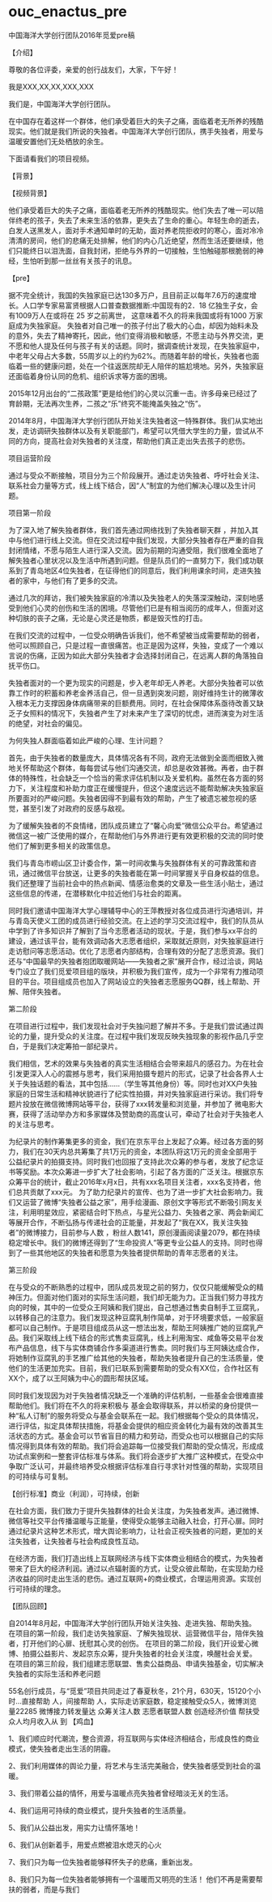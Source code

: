 # ouc_enactus_pre
中国海洋大学创行团队2016年觅爱pre稿


【介绍】

尊敬的各位评委，亲爱的创行战友们，大家，下午好！

我是XXX,XX,XX,XXX,XXX

我们是，中国海洋大学创行团队。

在中国存在着这样一个群体，他们承受着巨大的失子之痛，面临着老无所养的残酷现实。他们就是我们所说的失独者。中国海洋大学创行团队，携手失独者，用爱与温暖安置他们无处栖放的余生。

下面请看我们的项目视频。


【背景】

【视频背景】

他们承受着巨大的失子之痛，面临着老无所养的残酷现实。他们失去了唯一可以陪伴终老的孩子，失去了未来生活的依靠，更失去了生命的重心。年轻生命的逝去，白发人送黑发人，面对手术通知单时的无助，面对养老院拒收时的寒心，面对冷冷清清的房间，他们的悲痛无处排解，他们的内心几近绝望，然而生活还要继续，他们只能终日以泪洗面，自我封闭，拒绝与外界的一切接触，生怕触碰那根脆弱的神经，生怕听到那一丝丝有关孩子的讯息。

【pre】

据不完全统计，我国的失独家庭已达130多万户，且目前正以每年7.6万的速度增长。人口学专家易富贤根据人口普查数据推断:中国现有的2．18 亿独生子女，会有1009万人在或将在 25 岁之前离世， 这意味着不久的将来我国或将有1000 万家庭成为失独家庭。
失独者对自己唯一的孩子付出了极大的心血，却因为始料未及的意外，失去了精神寄托，因此，他们变得消极和敏感，不愿主动与外界交流，更不愿和他人提及任何与孩子有关的话题。同时，据调查统计发现，在失独家庭中，中老年父母占大多数，55周岁以上的约为62%。而随着年龄的增长，失独者也面临着一些的健康问题，处在一个往返医院却无人陪伴的尴尬境地。另外，失独家庭还面临着身份认同的危机、组织诉求等方面的困境。

2015年12月出台的“二孩政策”更是给他们的心灵以沉重一击。许多母亲已经过了育龄期，无法再次生养，二孩之“乐”终究不能掩盖失独之“伤”。

2014年8月，中国海洋大学创行团队开始关注失独者这一特殊群体。我们从实地出发，走访调研失独群体以及有关职能部门，希望可以凭借大学生的力量，尝试从不同的方向，提高社会对失独者的关注度，帮助他们真正走出失去孩子的悲伤。

项目运营阶段

通过与受众不断接触，项目分为三个阶段展开。通过走访失独者、呼吁社会关注、联系社会力量等方式，线上线下结合，因“人”制宜的为他们解决心理以及生计问题。

项目第一阶段

为了深入地了解失独者群体，我们首先通过网络找到了失独者聊天群 ，并加入其中与他们进行线上交流。但在交流过程中我们发现，大部分失独者存在严重的自我封闭情绪，不愿与陌生人进行深入交流。因为前期的沟通受阻，我们很难全面地了解失独者心里状况以及生活中所遇到问题。但是队员们的一直努力下，我们成功联系到了青岛地区4位失独者，在征得他们的同意后，我们利用课余时间，走进失独者的家中，与他们有了更多的交流。

通过几次的拜访，我们被失独家庭的冷清以及失独老人的失落深深触动，深刻地感受到他们心灵的创伤和生活的困境。尽管他们已是有相当阅历的成年人，但面对这种切肤的丧子之痛，无论是心灵还是物质，都是毁灭性的打击。

在我们交流的过程中，一位受众明确告诉我们，他不希望被当成需要帮助的弱者，他可以照顾自己，只是过程一直很痛苦。也正是因为这样，失独，变成了一个难以言说的伤痛，正因为如此大部分失独者才会选择封闭自己，在远离人群的角落独自抚平伤口。

失独者面对的一个更为现实的问题是，步入老年却无人养老。大部分失独者可以依靠工作时的积蓄和养老金养活自己，但一旦遇到突发问题，刚好维持生计的微薄收入根本无力支撑因身体病痛带来的巨额费用。同时，在社会保障体系亟待改善又缺乏子女照料的情况下，失独者产生了对未来产生了深切的忧虑，进而演变为对生活的绝望，对社会的偏见。

为何失独人群面临着如此严峻的心理、生计问题？

首先，由于失独者的数量庞大，具体情况各有不同，政府无法做到全面而细致入微地关怀帮助这个群体，每每尝试与他们沟通交流，却总是收效甚微。再者，由于群体的特殊性，社会缺乏一个恰当的需求评估机制以及关爱机构。虽然在各方面的努力下，关注程度和补助力度正在缓慢提升，但这个速度远远不能帮助解决失独家庭所要面对的严峻问题。失独者因得不到最有效的帮助，产生了被遗忘被忽视的感觉，甚至引发了对政府的反感与敌视。

为了缓解失独者的不良情绪，团队成员建立了“馨心向爱”微信公众平台。希望通过微信这一被广泛使用的媒介，在帮助他们与外界进行更有效更积极的交流的同时使他们了解到更多相关的政策信息。

我们与青岛市崂山区卫计委合作，第一时间收集与失独群体有关的可靠政策和咨讯，通过微信平台放送，让更多的失独者能在第一时间掌握关乎自身权益的信息。我们还整理了当前社会中的热点新闻、情感治愈类的文章及一些生活小贴士，通过这些信息的传递，在潜移默化中拉近他们与社会的距离。

同时我们邀请中国海洋大学心理辅导中心的王萍教授对各位成员进行沟通培训，并与青岛天使义工团的成员进行经验交流。在上述的学习交流过程中，我们的队员从中学到了许多知识并了解到了当今志愿者活动的现状。于是，我们参与xx平台的建设，通过该平台，能有效调动各大志愿者组织，采取就近原则，对失独家庭进行走访慰问等志愿活动。优化了志愿者内部结构，合理有效的分配了志愿资源。我们还与“中国最早的失独者抱团取暖网站——失独者之家”展开合作，经过洽谈，网站专门设立了我们觅爱项目组的版块，并积极为我们宣传，成为一个非常有力推动项目的平台。项目组成员也加入了网站设立的失独者志愿服务QQ群，线上帮助、开解、陪伴失独者。


第二阶段

在项目进行过程中，我们发现社会对于失独问题了解并不多。于是我们尝试通过舆论的力量，提升受众的关注度。在过程中我们发现反映失独现象的影视作品几乎空白，于是我们决定筹拍一部纪录片。

我们相信，艺术的效果与失独者的真实生活相结合会带来超凡的感召力。为在社会引发更深入人心的震撼与思考，我们采用拍摄专题片的形式，记录了社会各界人士关于失独话题的看法，其中包括……（学生等其他身份）等。同时也对XX户失独家庭的日常生活和精神状貌进行了纪实性拍摄，并对失独家庭进行采访。我们将专题片投放在微信微博网站等平台，获得了xxx转发量和浏览量，并参加了  微电影大赛，获得了活动举办方和多家媒体及赞助商的高度认可，牵动了社会对于失独老人的关注与思考。

为纪录片的制作筹集更多的资金，我们在京东平台上发起了众筹。经过各方面的努力，我们在30天内总共筹集了共1万元的资金，本团队将这1万元的资金全部用于公益纪录片的拍摄支持。同时我们也回报了支持此次众筹的参与者，发放了纪念证书等奖励。本次众筹进一步扩大了社会影响，引起了各方面的广泛关注。根据京东众筹平台的统计，截止2016年x月x日，共有xxx名项目关注者，xxx名支持者，他们总共贡献了xxx元。
为了助力纪录片的宣传、也为了进一步扩大社会影响力。我们又运营了微博“失独者公益之家”，用手绘漫画、原创文字等形式不断吸引网友关注，利用明星效应，紧密结合时下热点，与星光公益力、失独者之家、两会新闻汇等展开合作，不断弘扬与传递社会的正能量，并发起了“我在XX，我关注失独者”的微博接力，目前参与人数  ，粉丝人数141，原创漫画阅读量2079，都在持续稳定增长中。我们的微博还得到了“生命投资人”等更专业公益人的支持。同时也得到了一些其他地区的失独者和愿意为失独者提供帮助的青年志愿者的关注。

第三阶段

在与受众的不断熟悉的过程中，团队成员发现之前的努力，仅仅只能缓解受众的精神压力。但面对他们面对的实际生活问题，我们却无能为力。正当我们努力寻找方向的时候，其中的一位受众王阿姨和我们提出，自己想通过售卖自制手工豆腐乳，以转移自己的注意力。我们发现这种豆腐乳制作简单，对于环境要求低，一般家庭都可以自己制作。于是项目组成员从这一想法出发，帮助王阿姨推广她的豆腐乳产品。我们采取线上线下结合的形式售卖豆腐乳，线上利用淘宝、咸鱼等交易平台发布产品信息，线下与实体商铺合作多渠道进行售卖。同时我们与王阿姨达成合作，将她制作豆腐乳的手艺推广给其他的失独者，帮助失独者提升自己的生活质量，使他们的生活更加充实。目前，我们已联系到需要帮助的受众有XX位，合作社区有XX个，成了以王阿姨为中心的圆形帮扶区域。

同时我们发现因为对于失独者情况缺乏一个准确的评估机制，一些基金会很难直接帮助他们。我们将在不久的将来积极与   基金会取得联系，并以桥梁的身份提供一种“私人订制”的服务将受众与基金会联系在一起。我们根据每个受众的具体情况，进行评估，拟定具体帮扶措施，将基金会提供的相应资金转化为最有效的改善其生活状态的方式。基金会可以节省盲目的精力和劳动，而受众也可以根据自己的实际情况得到具体有效的帮助。我们将会追踪每一位接受我们帮助的受众情况，形成成功试点案例和一整套评估标准与体系。我们将会逐步扩大推广这种模式，在受众中争取广泛认可，并最终培养受众根据评估标准自行寻求针对性强的帮助，实现项目的可持续与可复制。

【创行标准】商业（利润），可持续，创新

在社会方面，我们致力于提升失独群体的社会关注度，为失独者发声。通过微博、微信等社交平台传播温暖与正能量，使得受众能够主动融入社会，打开心扉。同时通过纪录片这种艺术形式，增大舆论影响力，让社会正视失独者的问题，更加的关注失独者，让失独者与社会构成良性互动。

在经济方面，我们打造出线上互联网经济与线下实体商业相结合的模式，为失独者带来了巨大的经济利润。通过以点辐射面的方式，让受众彼此帮助，在实现助力经济收益的同时走出生活的悲伤。通过互联网+的商业模式，合理运用资源。实现创行可持续的理念。

【团队回顾】

自2014年8月起，中国海洋大学创行团队开始关注失独、走进失独、帮助失独。
在项目的第一阶段，我们走访失独家庭、了解失独现状、运营微信平台，陪伴失独者，打开他们的心扉、抚慰其心灵的创伤。
在项目的第二阶段，我们开设爱心微博、拍摄公益影片、发起京东众筹，提升失独者的社会关注度，唤醒社会关爱。
在项目的第三阶段，我们组建志愿联盟、售卖公益商品、申请失独基金，切实解决失独者的实际生活和养老问题 

55名创行成员，与“觅爱”项目共同走过了春夏秋冬，21个月，630天，15120个小时…直接帮助   人，间接帮助   人，实际走访家庭数，稳定接触受众5人，微博浏览量22285 微博接力转发量达 众筹关注人数 志愿者联盟人数 创造经济价值 
帮扶受众人均月收入从 到 
【鸡血】

1、我们顺应时代潮流，整合资源，将互联网与实体经济相结合，形成良性的商业模式，使失独者走出生活的阴霾。

2、我们利用媒体的舆论力量，将艺术与生活完美融合，使失独者感受到社会的温暖。

3、我们带着公益的情怀，用爱与温暖点亮失独者曾经暗淡无关的生活。

4、我们运用可持续的商业模式，提升失独者的生活质量。

5、我们从公益出发，用实力让情怀落地！

6、我们从创新着手，用爱点燃被泪水熄灭的心火

7、我们只为每一位失独者能够释怀失子的悲痛，重新出发。

8、我们只为每一位失独者能够拥有一个温暖而又明亮的生活！
他们不再是需要帮扶的弱者，而是与我们
